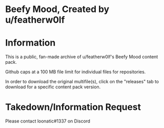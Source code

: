 # Beefy Mood, Created by u/featherw0lf


# Information

This is a public, fan-made archive of u/featherw0lf's Beefy Mood content pack.

Github caps at a 100 MB file limit for individual files for repositories.

In order to download the original multifile(s), click on the "releases" tab to download for a specific content pack version.



# Takedown/Information Request
Please contact loonatic#1337 on Discord
